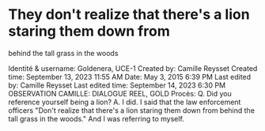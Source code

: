 # They don't realize that there's a lion staring them down from
behind the tall grass in the woods

Identité & username: Goldenera, UCE-1
Created by: Camille Reysset
Created time: September 13, 2023 11:55 AM
Date: May 3, 2015 6:39 PM
Last edited by: Camille Reysset
Last edited time: September 14, 2023 6:30 PM
OBSERVATION CAMILLE: DIALOGUE REEL, GOLD
Procès: Q. Did you reference yourself being a lion?
A. I did. I said that the law enforcement officers
"Don't realize that there's a lion staring them down from
behind the tall grass in the woods." And I was referring to
myself.